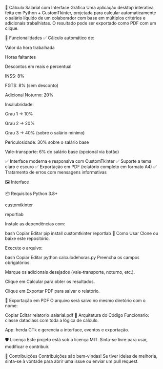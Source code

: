 💼 Cálculo Salarial com Interface Gráfica
Uma aplicação desktop interativa feita em Python + CustomTkinter, projetada para calcular automaticamente o salário líquido de um colaborador com base em múltiplos critérios e adicionais trabalhistas.
O resultado pode ser exportado como PDF com um clique.

📌 Funcionalidades
✅ Cálculo automático de:

Valor da hora trabalhada

Horas faltantes

Descontos em reais e percentual

INSS: 8%

FGTS: 8% (sem desconto)

Adicional Noturno: 20%

Insalubridade:

Grau 1 → 10%

Grau 2 → 20%

Grau 3 → 40% (sobre o salário mínimo)

Periculosidade: 30% sobre o salário base

Vale-transporte: 6% do salário base (opcional via botão)

✅ Interface moderna e responsiva com CustomTkinter
✅ Suporte a tema claro e escuro
✅ Exportação em PDF (relatório completo em formato A4)
✅ Tratamento de erros com mensagens informativas

🖼️ Interface


📦 Requisitos
Python 3.8+

customtkinter

reportlab

Instale as dependências com:

bash
Copiar
Editar
pip install customtkinter reportlab
🚀 Como Usar
Clone ou baixe este repositório.

Execute o arquivo:

bash
Copiar
Editar
python calculodehoras.py
Preencha os campos obrigatórios.

Marque os adicionais desejados (vale-transporte, noturno, etc.).

Clique em Calcular para obter os resultados.

Clique em Exportar PDF para salvar o relatório.

📄 Exportação em PDF
O arquivo será salvo no mesmo diretório com o nome:

Copiar
Editar
relatorio_salarial.pdf
🔧 Arquitetura do Código
Funcionario: classe dataclass com toda a lógica de cálculo.

App: herda CTk e gerencia a interface, eventos e exportação.

🛡️ Licença
Este projeto está sob a licença MIT.
Sinta-se livre para usar, modificar e contribuir.

🤝 Contribuições
Contribuições são bem-vindas!
Se tiver ideias de melhoria, sinta-se à vontade para abrir uma issue ou enviar um pull request.

